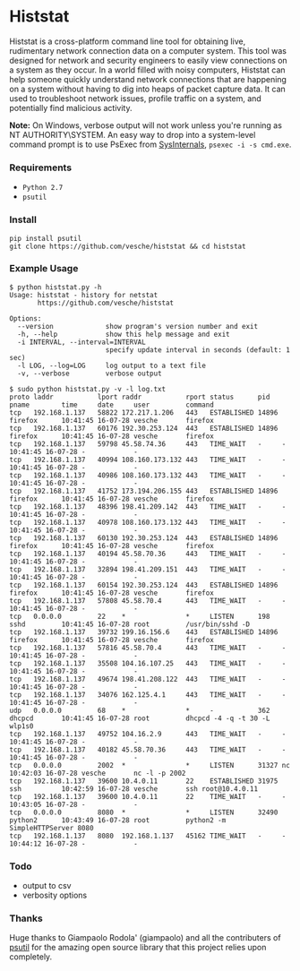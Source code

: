# Histstat

Histstat is a cross-platform command line tool for obtaining live, rudimentary network connection data on a computer system. This tool was designed for network and security engineers to easily view connections on a system as they occur. In a world filled with noisy computers, Histstat can help someone quickly understand network connections that are happening on a system without having to dig into heaps of packet capture data. It can used to troubleshoot network issues, profile traffic on a system, and potentially find malicious activity.

**Note:** On Windows, verbose output will not work unless you're running as NT AUTHORITY\SYSTEM. An easy way to drop into a system-level command prompt is to use PsExec from [SysInternals](https://technet.microsoft.com/en-us/sysinternals/bb842062.aspx), `psexec -i -s cmd.exe`.

### Requirements
* `Python 2.7`
* `psutil`

### Install
```
pip install psutil
git clone https://github.com/vesche/histstat && cd histstat
```

### Example Usage
```
$ python histstat.py -h
Usage: histstat - history for netstat
       https://github.com/vesche/histstat

Options:
  --version             show program's version number and exit
  -h, --help            show this help message and exit
  -i INTERVAL, --interval=INTERVAL
                        specify update interval in seconds (default: 1 sec)
  -l LOG, --log=LOG     log output to a text file
  -v, --verbose         verbose output

$ sudo python histstat.py -v -l log.txt
proto laddr           lport raddr           rport status      pid   pname        time     date     user         command
tcp   192.168.1.137   58822 172.217.1.206   443   ESTABLISHED 14896 firefox      10:41:45 16-07-28 vesche       firefox
tcp   192.168.1.137   60176 192.30.253.124  443   ESTABLISHED 14896 firefox      10:41:45 16-07-28 vesche       firefox
tcp   192.168.1.137   59798 45.58.74.36     443   TIME_WAIT   -     -            10:41:45 16-07-28 -            -
tcp   192.168.1.137   40994 108.160.173.132 443   TIME_WAIT   -     -            10:41:45 16-07-28 -            -
tcp   192.168.1.137   40986 108.160.173.132 443   TIME_WAIT   -     -            10:41:45 16-07-28 -            -
tcp   192.168.1.137   41752 173.194.206.155 443   ESTABLISHED 14896 firefox      10:41:45 16-07-28 vesche       firefox
tcp   192.168.1.137   48396 198.41.209.142  443   TIME_WAIT   -     -            10:41:45 16-07-28 -            -
tcp   192.168.1.137   40978 108.160.173.132 443   TIME_WAIT   -     -            10:41:45 16-07-28 -            -
tcp   192.168.1.137   60130 192.30.253.124  443   ESTABLISHED 14896 firefox      10:41:45 16-07-28 vesche       firefox
tcp   192.168.1.137   40194 45.58.70.36     443   TIME_WAIT   -     -            10:41:45 16-07-28 -            -
tcp   192.168.1.137   32894 198.41.209.151  443   TIME_WAIT   -     -            10:41:45 16-07-28 -            -
tcp   192.168.1.137   60154 192.30.253.124  443   ESTABLISHED 14896 firefox      10:41:45 16-07-28 vesche       firefox
tcp   192.168.1.137   57808 45.58.70.4      443   TIME_WAIT   -     -            10:41:45 16-07-28 -            -
tcp   0.0.0.0         22    *               *     LISTEN      198   sshd         10:41:45 16-07-28 root         /usr/bin/sshd -D
tcp   192.168.1.137   39732 199.16.156.6    443   ESTABLISHED 14896 firefox      10:41:45 16-07-28 vesche       firefox
tcp   192.168.1.137   57816 45.58.70.4      443   TIME_WAIT   -     -            10:41:45 16-07-28 -            -
tcp   192.168.1.137   35508 104.16.107.25   443   TIME_WAIT   -     -            10:41:45 16-07-28 -            -
tcp   192.168.1.137   49674 198.41.208.122  443   TIME_WAIT   -     -            10:41:45 16-07-28 -            -
tcp   192.168.1.137   34076 162.125.4.1     443   TIME_WAIT   -     -            10:41:45 16-07-28 -            -
udp   0.0.0.0         68    *               *     -           362   dhcpcd       10:41:45 16-07-28 root         dhcpcd -4 -q -t 30 -L wlp1s0
tcp   192.168.1.137   49752 104.16.2.9      443   TIME_WAIT   -     -            10:41:45 16-07-28 -            -
tcp   192.168.1.137   40182 45.58.70.36     443   TIME_WAIT   -     -            10:41:45 16-07-28 -            -
tcp   0.0.0.0         2002  *               *     LISTEN      31327 nc           10:42:03 16-07-28 vesche       nc -l -p 2002
tcp   192.168.1.137   39600 10.4.0.11       22    ESTABLISHED 31975 ssh          10:42:59 16-07-28 vesche       ssh root@10.4.0.11
tcp   192.168.1.137   39600 10.4.0.11       22    TIME_WAIT   -     -            10:43:05 16-07-28 -            -
tcp   0.0.0.0         8080  *               *     LISTEN      32490 python2      10:43:49 16-07-28 root         python2 -m SimpleHTTPServer 8080
tcp   192.168.1.137   8080  192.168.1.137   45162 TIME_WAIT   -     -            10:44:12 16-07-28 -            -
```

### Todo
* output to csv
* verbosity options

### Thanks
Huge thanks to Giampaolo Rodola' (giampaolo) and all the contributers of [psutil](https://github.com/giampaolo/psutil) for the amazing open source library that this project relies upon completely.
